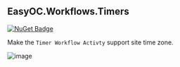 ﻿## EasyOC.Workflows.Timers

[![NuGet Badge](https://buildstats.info/nuget/Users.Timers?includePreReleases=true)](https://www.nuget.org/packages/EasyOC.Timers)


Make the `Timer Workflow Activty` support site time zone.

![image](https://user-images.githubusercontent.com/15613121/221368439-b5528e1e-44cc-43c1-abea-7428d7c98f2a.png)
